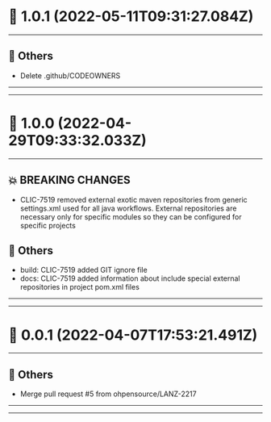 # :confetti_ball: 1.0.1 (2022-05-11T09:31:27.084Z)
- - -
## :newspaper: Others
* Delete .github/CODEOWNERS
- - -
- - -
# :confetti_ball: 1.0.0 (2022-04-29T09:33:32.033Z)
- - -
## :boom: BREAKING CHANGES
* CLIC-7519 removed external exotic maven repositories from generic settings.xml used for all java workflows. External repositories are necessary only for specific modules so they can be configured for specific projects
## :newspaper: Others
* build: CLIC-7519 added GIT ignore file
* docs: CLIC-7519 added information about include special external repositories in project pom.xml files
- - -
- - -
# :confetti_ball: 0.0.1 (2022-04-07T17:53:21.491Z)
- - -
## :newspaper: Others
* Merge pull request #5 from ohpensource/LANZ-2217
- - -
- - -
